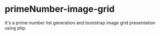 # primeNumber-image-grid
It's a prime number list generation and bootstrap image grid presentation using php. 
